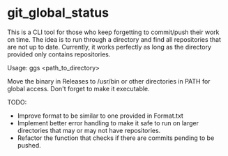 # git_global_status

This is a CLI tool for those who keep forgetting to commit/push their work on time. The idea is to run through a directory and find all
repositories that are not up to date. Currently, it works perfectly as long as the directory provided only contains repositories.

Usage: ggs <path_to_directory>

Move the binary in Releases to /usr/bin or other directories in PATH for global access. Don't forget to make it executable.

TODO:
- Improve format to be similar to one provided in Format.txt
- Implement better error handling to make it safe to run on larger directories that may or may not have repositories.
- Refactor the function that checks if there are commits pending to be pushed.
